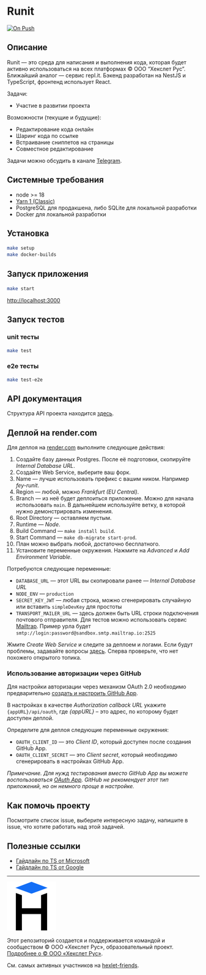 # Runit

[![On Push](https://github.com/hexlet-rus/runit/actions/workflows/push.yml/badge.svg?event=push)](https://github.com/hexlet-rus/runit/actions/workflows/push.yml)

## Описание

Runit — это среда для написания и выполнения кода, которая будет активно использоваться на всех платформах © ООО “Хекслет Рус”. Ближайший аналог — сервис repl.it. Бэкенд разработан на NestJS и TypeScript, фронтенд использует React.

Задачи:

* Участие в развитии проекта

Возможности (текущие и будущие):

* Редактирование кода онлайн
* Шаринг кода по ссылке
* Встраивание сниппетов на страницы
* Совместное редактирование

Задачи можно обсудить в канале [Telegram](https://t.me/hexletcommunity/12).

## Системные требования

* node >= 18
* [Yarn 1 (Classic)](https://classic.yarnpkg.com/)
* PostgreSQL для продакшена, либо SQLite для локальной разработки
* Docker для локальной разработки

## Установка

```bash
make setup
make docker-builds
```

## Запуск приложения

```bash
make start
```

<http://localhost:3000>

## Запуск тестов

### unit тесты

```bash
make test
```

### e2e тесты

```bash
make test-e2e
```

## API документация

Структура API проекта находится [здесь](https://runit.hexlet.ru/api).

## Деплой на render.com

Для деплоя на [render.com](https://dashboard.render.com/) выполните следующие действия:

1. Создайте базу данных Postgres. После её подготовки, скопируйте *Internal Database URL*.
2. Создайте Web Service, выберите ваш форк.
3. Name — лучше использовать префикс с вашим ником. Например *fey-runit*.
4. Region — любой, можно *Frankfurt (EU Central)*.
5. Branch — из неё будет деплоиться приложение. Можно для начала использовать `main`. В дальнейшем используйте ветку, в которой нужно демонстрировать изменения.
6. Root Directory — оставляем пустым.
7. Runtime — *Node*.
8. Build Command — `make install build`.
9. Start Command — `make db-migrate start-prod`.
10. План можно выбрать любой, достаточно бесплатного.
11. Установите переменные окружения. Нажмите на *Advanced* и *Add Environment Variable*.

Потребуются следующие переменные:

* `DATABASE_URL` — этот URL вы скопировали ранее — *Internal Database URL*
* `NODE_ENV` — `production`
* `SECRET_KEY_JWT` — любая строка, можно сгенерировать случайную или вставить `simpleDevKey` для простоты
* `TRANSPORT_MAILER_URL` — здесь должен быть URL строки подключения почтового отправителя. Для тестов можно использовать сервис [Mailtrap](https://mailtrap.io/). Пример урла будет `smtp://login:password@sandbox.smtp.mailtrap.io:2525`

Жмите *Create Web Service* и следите за деплоем и логами. Если будут проблемы, задавайте вопросы [здесь](https://github.com/hexlet-rus/runit/discussions/categories/q-a). Сперва проверьте, что нет похожего открытого топика.

### Использование авторизации через GitHub

Для настройки авторизации через механизм OAuth 2.0 необходимо предварительно [создать и настроить GitHub App](https://docs.github.com/ru/apps/creating-github-apps/about-creating-github-apps/about-creating-github-apps).

В настройках в качестве *Authorization callback URL* укажите `{appURL}/api/oauth`, где *{appURL}* – это адрес, по которому будет доступен деплой.

Определите для деплоя следующие переменные окружения:

* `OAUTH_CLIENT_ID` — это *Client ID*, который доступен после создания GitHub App.
* `OAUTH_CLIENT_SECRET` — это *Client secret*, который необходимо сгенерировать в настройках GitHub App.

*Примечание. Для нужд тестирования вместо GitHub App вы можете воспользоваться [OAuth App](https://docs.github.com/ru/apps/creating-github-apps/about-creating-github-apps/about-creating-github-apps). GitHub не рекомендует этот тип приложений, но он немного проще в настройке.*

## Как помочь проекту

Посмотрите список issue, выберите интересную задачу, напишите в issue, что хотите работать над этой задачей.

## Полезные ссылки

* [Гайдлайн по TS от Microsoft](https://github.com/microsoft/TypeScript/wiki/Coding-guidelines)
* [Гайдлайн по TS от Google](https://google.github.io/styleguide/tsguide.html)

---

[![© ООО «Хекслет Рус» logo](https://raw.githubusercontent.com/Hexlet/assets/master/images/hexlet_logo128.png)](https://hexlet.io/?utm_source=github&utm_medium=link&utm_campaign=hexlet-editor)

Этот репозиторий создается и поддерживается командой и сообществом © ООО «Хекслет Рус», образовательный проект. [Подробнее о © ООО «Хекслет Рус»](https://hexlet.io/?utm_source=github&utm_medium=link&utm_campaign=hexlet-editor).

См. самых активных участников на [hexlet-friends](https://friends.hexlet.io/).
